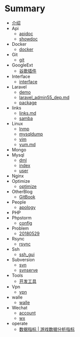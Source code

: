 # Summary

* [介绍](README.md)
* Api
    * [apidoc](Api/apidoc.md)
    * [showdoc](Api/showdoc.md)
* Docker
    * [docker](Docker/docker.md)
* Git
    * [git](Git/git.md)
* GoogleExt
    * [谷歌插件](GoogleExt/extension.md)
* Interface
    * [interface](Interface/interface.md)
* Laravel
    * [demo](Laravel/demo.md)
    * [laravel_admin55_dep.md](Laravel/laravel_admin55_dep.md)
    * [package](Laravel/package.md)
* links
    * [links.md](links/links.md)
    * [samba](links/samba.md)
* Linux
    * [lnmp](Linux/lnmp.md)
    * [mysqldump](Linux/mysqldump.md)
    * [vim](Linux/vim.md)
    * [yum.md](Linux/yum.md)
* Mongo
* Mysql
    * [dml](Mysql/dml.md)
    * [index](Mysql/index.md)
    * [user](Mysql/user.md)
* Nginx
* Optimize
    * [optimize](Optimize/optimize.md)
* OtherBlog
    * [GitBook](OtherBlog/GitBook.md)
* People
    * [apology](People/apology.md)
* PHP
* Phpstorm
    * [config](Phpstorm/config.md)
* Problem
    * [20180529](Problem/20180529.md)
* Rsync
    * [rsync](Rsync/rsync.md)
* Ssh
    * [ssh_gui](Ssh/ssh_gui.md)
* Subversion
    * [svn](Subversion/svn.md)
    * [svnserve](Subversion/svnserve.md)
* Tools
    * [开发工具](Tools/Tools.md)
* Vpn
    * [vpn](Vpn/vpn.md)
* walle
    * [walle](walle/walle.md)
* Wechat
    * [account](Wechat/account.md)
    * [wx](Wechat/wx.md)
* operate
    * [数据指标 | 游戏数据分析指标](Operate/operate.md)

